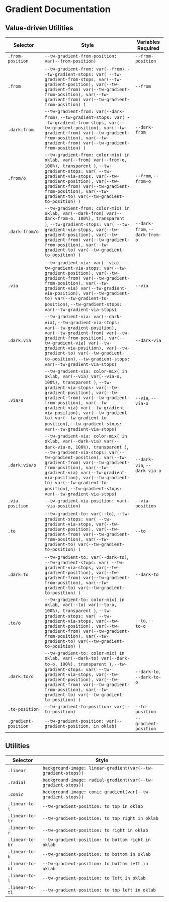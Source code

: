 # Gradient Documentation

## Value-driven Utilities

| Selector             | Style                                                                                                                                                                                                                                                                                                                                                                                 | Variables Required             |
| -------------------- | ------------------------------------------------------------------------------------------------------------------------------------------------------------------------------------------------------------------------------------------------------------------------------------------------------------------------------------------------------------------------------------- | ------------------------------ |
| `.from-position`     | `--tw-gradient-from-position: var(--from-position)`                                                                                                                                                                                                                                                                                                                                   | `--from-position`              |
| `.from`              | `--tw-gradient-from: var(--from)`, `--tw-gradient-stops: var( --tw-gradient-from-stops, var(--tw-gradient-position), var(--tw-gradient-from) var(--tw-gradient-from-position), var(--tw-gradient-from) var(--tw-gradient-from-position) )`                                                                                                                                            | `--from`                       |
| `.dark:from`         | `--tw-gradient-from: var(--dark-from)`, `--tw-gradient-stops: var( --tw-gradient-from-stops, var(--tw-gradient-position), var(--tw-gradient-from) var(--tw-gradient-from-position), var(--tw-gradient-from) var(--tw-gradient-from-position) )`                                                                                                                                       | `--dark-from`                  |
| `.from/o`            | `--tw-gradient-from: color-mix( in oklab, var(--from) var(--from-o, 100%), transparent )`, `--tw-gradient-stops: var( --tw-gradient-via-stops, var(--tw-gradient-position), var(--tw-gradient-from) var(--tw-gradient-from-position), var(--tw-gradient-to) var(--tw-gradient-to-position) )`                                                                                         | `--from`, `--from-o`           |
| `.dark:from/o`       | `--tw-gradient-from: color-mix( in oklab, var(--dark-from) var(--dark-from-o, 100%), transparent )`, `--tw-gradient-stops: var( --tw-gradient-via-stops, var(--tw-gradient-position), var(--tw-gradient-from) var(--tw-gradient-from-position), var(--tw-gradient-to) var(--tw-gradient-to-position) )`                                                                               | `--dark-from`, `--dark-from-o` |
| `.via`               | `--tw-gradient-via: var(--via)`, `--tw-gradient-via-stops: var(--tw-gradient-position), var(--tw-gradient-from) var(--tw-gradient-from-position), var(--tw-gradient-via) var(--tw-gradient-via-position), var(--tw-gradient-to) var(--tw-gradient-to-position)`, `--tw-gradient-stops: var(--tw-gradient-via-stops)`                                                                  | `--via`                        |
| `.dark:via`          | `--tw-gradient-via: var(--dark-via)`, `--tw-gradient-via-stops: var(--tw-gradient-position), var(--tw-gradient-from) var(--tw-gradient-from-position), var(--tw-gradient-via) var(--tw-gradient-via-position), var(--tw-gradient-to) var(--tw-gradient-to-position)`, `--tw-gradient-stops: var(--tw-gradient-via-stops)`                                                             | `--dark-via`                   |
| `.via/o`             | `--tw-gradient-via: color-mix( in oklab, var(--via) var(--via-o, 100%), transparent )`, `--tw-gradient-via-stops: var(--tw-gradient-position), var(--tw-gradient-from) var(--tw-gradient-from-position), var(--tw-gradient-via) var(--tw-gradient-via-position), var(--tw-gradient-to) var(--tw-gradient-to-position)`, `--tw-gradient-stops: var(--tw-gradient-via-stops)`           | `--via`, `--via-o`             |
| `.dark:via/o`        | `--tw-gradient-via: color-mix( in oklab, var(--dark-via) var(--dark-via-o, 100%), transparent )`, `--tw-gradient-via-stops: var(--tw-gradient-position), var(--tw-gradient-from) var(--tw-gradient-from-position), var(--tw-gradient-via) var(--tw-gradient-via-position), var(--tw-gradient-to) var(--tw-gradient-to-position)`, `--tw-gradient-stops: var(--tw-gradient-via-stops)` | `--dark-via`, `--dark-via-o`   |
| `.via-position`      | `--tw-gradient-via-position: var(--via-position)`                                                                                                                                                                                                                                                                                                                                     | `--via-position`               |
| `.to`                | `--tw-gradient-to: var(--to)`, `--tw-gradient-stops: var( --tw-gradient-via-stops, var(--tw-gradient-position), var(--tw-gradient-from) var(--tw-gradient-from-position), var(--tw-gradient-to) var(--tw-gradient-to-position) )`                                                                                                                                                     | `--to`                         |
| `.dark:to`           | `--tw-gradient-to: var(--dark-to)`, `--tw-gradient-stops: var( --tw-gradient-via-stops, var(--tw-gradient-position), var(--tw-gradient-from) var(--tw-gradient-from-position), var(--tw-gradient-to) var(--tw-gradient-to-position) )`                                                                                                                                                | `--dark-to`                    |
| `.to/o`              | `--tw-gradient-to: color-mix( in oklab, var(--to) var(--to-o, 100%), transparent )`, `--tw-gradient-stops: var( --tw-gradient-via-stops, var(--tw-gradient-position), var(--tw-gradient-from) var(--tw-gradient-from-position), var(--tw-gradient-to) var(--tw-gradient-to-position) )`                                                                                               | `--to`, `--to-o`               |
| `.dark:to/o`         | `--tw-gradient-to: color-mix( in oklab, var(--dark-to) var(--dark-to-o, 100%), transparent )`, `--tw-gradient-stops: var( --tw-gradient-via-stops, var(--tw-gradient-position), var(--tw-gradient-from) var(--tw-gradient-from-position), var(--tw-gradient-to) var(--tw-gradient-to-position) )`                                                                                     | `--dark-to`, `--dark-to-o`     |
| `.to-position`       | `--tw-gradient-to-position: var(--to-position)`                                                                                                                                                                                                                                                                                                                                       | `--to-position`                |
| `.gradient-position` | `--tw-gradient-position: var(--gradient-position, in oklab)`                                                                                                                                                                                                                                                                                                                          | `--gradient-position`          |

## Utilities

| Selector        | Style                                                         |
| --------------- | ------------------------------------------------------------- |
| `.linear`       | `background-image: linear-gradient(var(--tw-gradient-stops))` |
| `.radial`       | `background-image: radial-gradient(var(--tw-gradient-stops))` |
| `.conic`        | `background-image: conic-gradient(var(--tw-gradient-stops))`  |
| `.linear-to-t`  | `--tw-gradient-position: to top in oklab`                     |
| `.linear-to-tr` | `--tw-gradient-position: to top right in oklab`               |
| `.linear-to-r`  | `--tw-gradient-position: to right in oklab`                   |
| `.linear-to-br` | `--tw-gradient-position: to bottom right in oklab`            |
| `.linear-to-b`  | `--tw-gradient-position: to bottom in oklab`                  |
| `.linear-to-bl` | `--tw-gradient-position: to bottom left in oklab`             |
| `.linear-to-l`  | `--tw-gradient-position: to left in oklab`                    |
| `.linear-to-tl` | `--tw-gradient-position: to top left in oklab`                |

